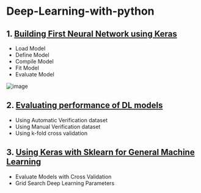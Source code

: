 # Deep-Learning-with-python

## 1. [Building First Neural Network using Keras](https://github.com/kuluruvineeth/Deep-Learning-with-python/blob/main/First%20Neural%20Network%20with%20Keras.ipynb)
   * Load Model
   * Define Model
   * Compile Model
   * Fit Model
   * Evaluate Model
                                                    
   ![image](https://user-images.githubusercontent.com/47528651/114588210-0ce78080-9ca4-11eb-8a49-25c71f4ca9e4.png)


## 2. [Evaluating performance of DL models](https://github.com/kuluruvineeth/Deep-Learning-with-python/blob/main/Evaluating%20Performance%20of%20Deep%20Learning%20Models.ipynb)
   * Using Automatic Verification dataset
   * Using Manual Verification dataset 
   * Using k-fold cross validation
   
## 3. [Using Keras with Sklearn for General Machine Learning]()
   * Evaluate Models with Cross Validation
   * Grid Search Deep Learning Parameters  
